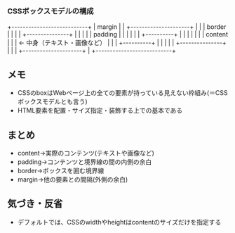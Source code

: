 ### CSSボックスモデルの構成

+---------------------------+
|        margin             |
|  +---------------------+  |
|  |     border          |  |
|  |  +---------------+  |  |
|  |  |   padding      |  |  |
|  |  |  +----------+  |  |  |
|  |  |  | content   |  |  |  ← 中身（テキスト・画像など）
|  |  |  +----------+  |  |  |
|  |  +---------------+  |  |
|  +---------------------+  |
+---------------------------+


## メモ
- CSSのboxはWebページ上の全ての要素が持っている見えない枠組み(＝CSSボックスモデルとも言う)
- HTML要素を配置・サイズ指定・装飾する上での基本である

## まとめ
- content→実際のコンテンツ(テキストや画像など)
- padding→コンテンツと境界線の間の内側の余白
- border→ボックスを囲む境界線
- margin→他の要素との間隔(外側の余白)

## 気づき・反省
- デフォルトでは、CSSのwidthやheightはcontentのサイズだけを指定する
